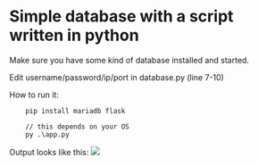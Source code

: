 # Simple database with a script written in python

Make sure you have some kind of database installed and started.

Edit username/password/ip/port in database.py (line 7-10)

How to run it:

```
    pip install mariadb flask 
    
    // this depends on your OS
    py .\app.py
```

Output looks like this:
![](https://i.imgur.com/4ye1HmN.png)

